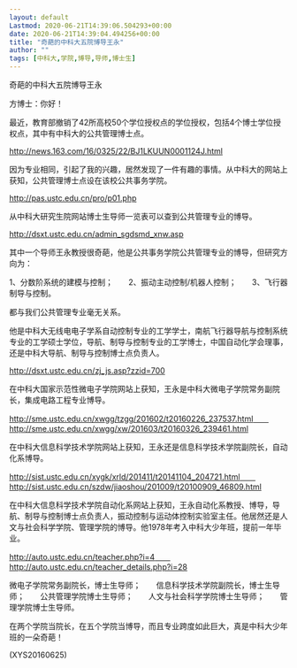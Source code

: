 ```yaml
---
layout: default
Lastmod: 2020-06-21T14:39:06.504293+00:00
date: 2020-06-21T14:39:04.494256+00:00
title: "奇葩的中科大五院博导王永"
author: ""
tags: [中科大,学院,博导,导师,博士生]
---
```


奇葩的中科大五院博导王永

方博士：你好！

最近，教育部撤销了42所高校50个学位授权点的学位授权，包括4个博士学位授权点，其中有中科大的公共管理博士点。

http://news.163.com/16/0325/22/BJ1LKUUN0001124J.html

因为专业相同，引起了我的兴趣，居然发现了一件有趣的事情。从中科大的网站上获知，公共管理博士点设在该校公共事务学院。

http://pas.ustc.edu.cn/pro/p01.php

从中科大研究生院网站博士生导师一览表可以查到公共管理专业的博导。

http://dsxt.ustc.edu.cn/admin_sgdsmd_xnw.asp

其中一个导师王永教授很奇葩，他是公共事务学院公共管理专业的博导，但研究方向为：

1、分数阶系统的建模与控制；　　2、振动主动控制/机器人控制；　　3、飞行器制导与控制。

都与我们公共管理专业毫无关系。

他是中科大无线电电子学系自动控制专业的工学学士，南航飞行器导航与控制系统专业的工学硕士学位，导航、制导与控制专业的工学博士，中国自动化学会理事，还是中科大导航、制导与控制博士点负责人。

http://dsxt.ustc.edu.cn/zj_js.asp?zzid=700

在中科大国家示范性微电子学院网站上获知，王永是中科大微电子学院常务副院长，集成电路工程专业博导。

http://sme.ustc.edu.cn/xwgg/tzgg/201602/t20160226_237537.html　　http://sme.ustc.edu.cn/xwgg/xw/201603/t20160326_239461.html

在中科大信息科学技术学院网站上获知，王永还是信息科学技术学院副院长，自动化系博导。

http://sist.ustc.edu.cn/xygk/xrld/201411/t20141104_204721.html　　http://sist.ustc.edu.cn/szdw/jiaoshou/201009/t20100909_46809.html

在中科大信息科学技术学院自动化系网站上获知，王永自动化系教授、博导，导航、制导与控制博士点负责人，振动控制与运动体控制实验室主任。他居然还是人文与社会科学学院、管理学院的博导。他1978年考入中科大少年班，提前一年毕业。

http://auto.ustc.edu.cn/teacher.php?i=4　　http://auto.ustc.edu.cn/teacher_details.php?i=28

微电子学院常务副院长，博士生导师；　　信息科学技术学院副院长，博士生导师；　　公共管理学院博士生导师；　　人文与社会科学学院博士生导师；　　管理学院博士生导师。

在两个学院当院长，在五个学院当博导，而且专业跨度如此巨大，真是中科大少年班的一朵奇葩！

(XYS20160625)

